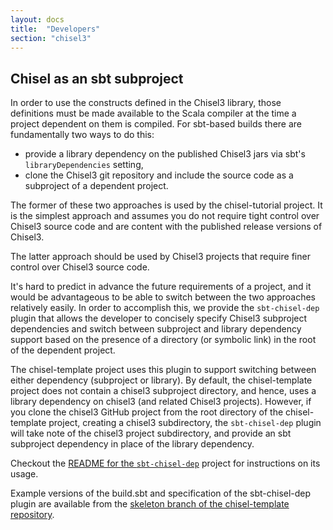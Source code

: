 ```yaml
---
layout: docs
title:  "Developers"
section: "chisel3"
---
```


## Chisel as an sbt subproject

In order to use the constructs defined in the Chisel3 library, those definitions must be made available to the Scala
compiler at the time a project dependent on them is compiled.
For sbt-based builds there are fundamentally two ways to do this:
* provide a library dependency on the published Chisel3 jars via sbt's `libraryDependencies` setting,
* clone the Chisel3 git repository and include the source code as a subproject of a dependent project.

The former of these two approaches is used by the chisel-tutorial project.
It is the simplest approach and assumes you do not require tight control over Chisel3 source code and are content with the
published release versions of Chisel3.

The latter approach should be used by Chisel3 projects that require finer control over Chisel3 source code.

It's hard to predict in advance the future requirements of a project, and it would be advantageous to be able to
switch between the two approaches relatively easily.
In order to accomplish this, we provide the `sbt-chisel-dep` plugin that allows the developer to concisely specify
Chisel3 subproject dependencies and switch between subproject and library dependency support based on the presence of
a directory (or symbolic link) in the root of the dependent project.

The chisel-template project uses this plugin to support switching between either dependency (subproject or library).
By default, the chisel-template project does not contain a chisel3 subproject directory, and hence, uses a library dependency
on chisel3 (and related Chisel3 projects).
However, if you clone the chisel3 GitHub project from the root directory of the chisel-template project, creating a chisel3
subdirectory, the `sbt-chisel-dep` plugin will take note of the chisel3 project subdirectory,
and provide an sbt subproject dependency in place of the library dependency.

Checkout the [README for the `sbt-chisel-dep`](https://github.com/ucb-bar/sbt-chisel-dep) project for instructions on its usage.

Example versions of the build.sbt and specification of the sbt-chisel-dep plugin are available from the [skeleton branch of the chisel-template repository](https://github.com/ucb-bar/chisel-template/tree/skeleton).
